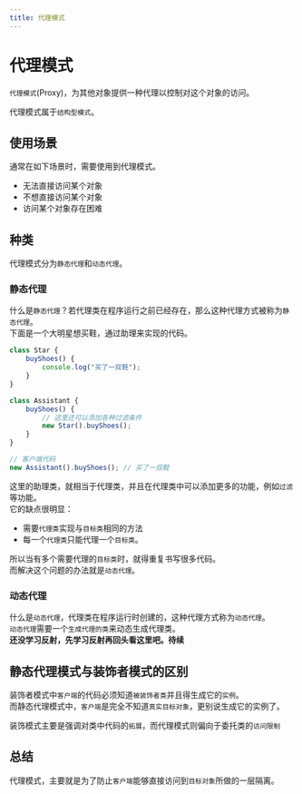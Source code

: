 ```yaml
---
title: 代理模式
---
```


# 代理模式
`代理模式`(Proxy)，为其他对象提供一种代理以控制对这个对象的访问。  

代理模式属于`结构型模式`。

## 使用场景
通常在如下场景时，需要使用到代理模式。  
* 无法直接访问某个对象
* 不想直接访问某个对象
* 访问某个对象存在困难

## 种类
代理模式分为`静态代理`和`动态代理`。

### 静态代理
什么是`静态代理`？若代理类在程序运行之前已经存在，那么这种代理方式被称为`静态代理`。  
下面是一个大明星想买鞋，通过助理来实现的代码。
```js
class Star {
    buyShoes() {
        console.log("买了一双鞋");
    }
}

class Assistant {
    buyShoes() {
        // 这里还可以添加各种过滤条件
        new Star().buyShoes();
    }
}

// 客户端代码
new Assistant().buyShoes(); // 买了一双鞋
```
这里的助理类，就相当于代理类，并且在代理类中可以添加更多的功能，例如`过滤`等功能。  
它的缺点很明显：
* 需要`代理类`实现与`目标类`相同的方法
* 每一个`代理类`只能代理一个`目标类`。

所以当有多个需要代理的`目标类`时，就得重复书写很多代码。  
而解决这个问题的办法就是`动态代理`。

### 动态代理
什么是`动态代理`，代理类在程序运行时创建的，这种代理方式称为`动态代理`。  
`动态代理`需要一个`生成代理的类`来动态生成代理类。  
**还没学习反射，先学习反射再回头看这里吧。待续**

## 静态代理模式与装饰者模式的区别
装饰者模式中`客户端`的代码必须知道`被装饰者类`并且得生成它的`实例`。  
而静态代理模式中，`客户端`是完全不知道`真实目标对象`，更别说生成它的实例了。  

装饰模式主要是强调对类中代码的`拓展`，而代理模式则偏向于委托类的`访问限制`

## 总结
代理模式，主要就是为了防止`客户端`能够直接访问到`目标对象`所做的一层隔离。
